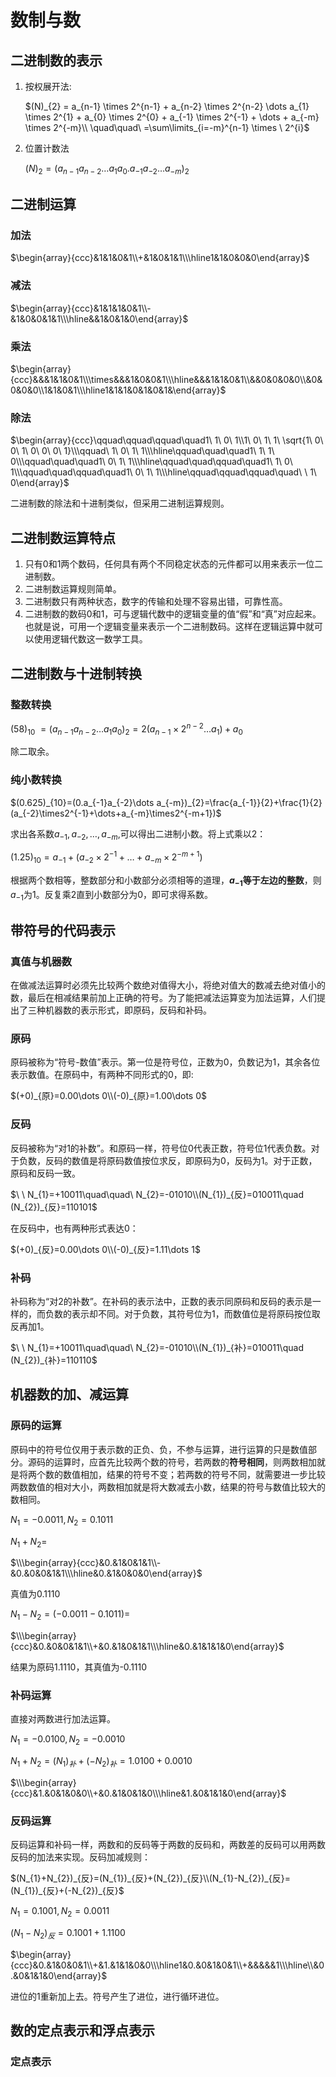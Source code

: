 # 数制与数

## 二进制数的表示
1. 按权展开法:
   
   $(N)_{2} = a_{n-1} \times 2^{n-1} + a_{n-2} \times 2^{n-2} \dots a_{1} \times 2^{1} + a_{0} \times 2^{0} + a_{-1} \times 2^{-1} + \dots + a_{-m} \times 2^{-m}\\ \quad\quad\  =\sum\limits_{i=-m}^{n-1} \times \ 2^{i}$

2. 位置计数法

   $(N)_{2}=(a_{n-1}a_{n-2}\dots a_{1}a_{0}.a_{-1}a_{-2}\dots a_{-m})_{2}$

## 二进制运算

### 加法
$\begin{array}{ccc}&1&1&0&1\\+&1&0&1&1\\\hline1&1&0&0&0\end{array}$

### 减法
$\begin{array}{ccc}&1&1&1&0&1\\-&1&0&0&1&1\\\hline&&1&0&1&0\end{array}$

### 乘法
$\begin{array}{ccc}&&&1&1&0&1\\\times&&&1&0&0&1\\\hline&&&1&1&0&1\\&&0&0&0&0\\&0&0&0&0\\1&1&0&1\\\hline1&1&1&0&1&0&1&\end{array}$

### 除法
$\begin{array}{ccc}\qquad\qquad\qquad\quad1\ 1\ 0\ 1\\1\ 0\ 1\ 1\ \sqrt{1\ 0\ 0\ 1\ 0\ 0\ 0\ 1}\\\qquad\ 1\ 0\ 1\ 1\\\hline\qquad\quad\quad1\ 1\ 1\ 0\\\qquad\quad\quad1\ 0\ 1\ 1\\\hline\qquad\quad\qquad\quad1\ 1\ 0\ 1\\\qquad\quad\qquad\quad1\ 0\ 1\ 1\\\hline\qquad\qquad\qquad\quad\ \ 1\ 0\end{array}$

二进制数的除法和十进制类似，但采用二进制运算规则。

## 二进制数运算特点
1. 只有0和1两个数码，任何具有两个不同稳定状态的元件都可以用来表示一位二进制数。
2. 二进制数运算规则简单。
3. 二进制数只有两种状态，数字的传输和处理不容易出错，可靠性高。
4. 二进制数的数码0和1，可与逻辑代数中的逻辑变量的值“假”和“真”对应起来。也就是说，可用一个逻辑变量来表示一个二进制数码。这样在逻辑运算中就可以使用逻辑代数这一数学工具。

## 二进制数与十进制转换

### 整数转换

$(58)_{10}\ = (a_{n-1}a_{n-2}\dots a_{1}a_{0})_{2}=2(a_{n-1}\times2^{n-2}\dots a_{1})+a_{0}$

除二取余。

### 纯小数转换

$(0.625)_{10}=(0.a_{-1}a_{-2}\dots a_{-m})_{2}=\frac{a_{-1}}{2}+\frac{1}{2}(a_{-2}\times2^{-1}+\dots+a_{-m}\times2^{-m+1})$

求出各系数$a_{-1},a_{-2},\dots ,a_{-m}$,可以得出二进制小数。将上式乘以2：

$(1.25)_{10}=a_{-1}+(a_{-2}\times 2^{-1}+\dots +a_{-m}\times 2^{-m+1})$

根据两个数相等，整数部分和小数部分必须相等的道理，**$a_{-1}$等于左边的整数**，则$a_{-1}$为1。反复乘2直到小数部分为0，即可求得系数。

## 带符号的代码表示

### 真值与机器数

在做减法运算时必须先比较两个数绝对值得大小，将绝对值大的数减去绝对值小的数，最后在相减结果前加上正确的符号。为了能把减法运算变为加法运算，人们提出了三种机器数的表示形式，即原码，反码和补码。

### 原码

原码被称为“符号-数值”表示。第一位是符号位，正数为0，负数记为1，其余各位表示数值。在原码中，有两种不同形式的0，即: 

$(+0)_{原}=0.00\dots 0\\(-0)_{原}=1.00\dots 0$

### 反码

反码被称为“对1的补数”。和原码一样，符号位0代表正数，符号位1代表负数。对于负数，反码的数值是将原码数值按位求反，即原码为0，反码为1。对于正数，原码和反码一致。

$\ \ N_{1}=+10011\quad\quad\  N_{2}=-01010\\(N_{1})_{反}=010011\quad (N_{2})_{反}=110101$

在反码中，也有两种形式表达0：

$(+0)_{反}=0.00\dots 0\\(-0)_{反}=1.11\dots 1$

### 补码

补码称为“对2的补数”。在补码的表示法中，正数的表示同原码和反码的表示是一样的，而负数的表示却不同。对于负数，其符号位为1，而数值位是将原码按位取反再加1。

$\ \ N_{1}=+10011\quad\quad\  N_{2}=-01010\\(N_{1})_{补}=010011\quad (N_{2})_{补}=110110$

## 机器数的加、减运算

### 原码的运算

原码中的符号位仅用于表示数的正负、负，不参与运算，进行运算的只是数值部分。源码的运算时，应首先比较两个数的符号，若两数的**符号相同**，则两数相加就是将两个数的数值相加，结果的符号不变；若两数的符号不同，就需要进一步比较两数数值的相对大小，两数相加就是将大数减去小数，结果的符号与数值比较大的数相同。

$N_{1}=-0.0011,N_{2}=0.1011$

$N_{1}+N_{2}=$

$\\\begin{array}{ccc}&0.&1&0&1&1\\-&0.&0&0&1&1\\\hline&0.&1&0&0&0\end{array}$

真值为0.1110

$N_{1}-N_{2}=(-0.0011-0.1011)=$

$\\\begin{array}{ccc}&0.&0&0&1&1\\+&0.&1&0&1&1\\\hline&0.&1&1&1&0\end{array}$

结果为原码1.1110，其真值为-0.1110

### 补码运算

直接对两数进行加法运算。

$N_{1}=-0.0100,N_{2}=-0.0010$

$N_{1}+N_{2}=(N_{1})_{补}+(-N_{2})_{补}=1.0100+0.0010$

$\\\begin{array}{ccc}&1.&0&1&0&0\\+&0.&1&0&1&0\\\hline&1.&0&1&1&0\end{array}$

### 反码运算
反码运算和补码一样，两数和的反码等于两数的反码和，两数差的反码可以用两数反码的加法来实现。反码加减规则：

$(N_{1}+N_{2})_{反}=(N_{1})_{反}+(N_{2})_{反}\\(N_{1}-N_{2})_{反}=(N_{1})_{反}+(-N_{2})_{反}$

$N_{1}=0.1001,N_{2}=0.0011$

$(N_{1}-N_{2})_{反}=0.1001+1.1100$

$\begin{array}{ccc}&0.&1&0&0&1\\+&1.&1&1&0&0\\\hline1&0.&0&1&0&1\\+&&&&&1\\\hline\\&0.&0&1&1&0\end{array}$

进位的1重新加上去。符号产生了进位，进行循环进位。

## 数的定点表示和浮点表示

### 定点表示
